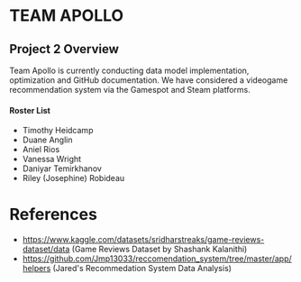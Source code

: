 # TEAM APOLLO
## Project 2 Overview
Team Apollo is currently conducting data model implementation, optimization and GitHub documentation. We have considered a videogame recommendation system via the Gamespot and Steam platforms.

#### Roster List
- Timothy Heidcamp
- Duane Anglin 
- Aniel Rios 
- Vanessa Wright 
- Daniyar Temirkhanov 
- Riley (Josephine) Robideau


# References
- https://www.kaggle.com/datasets/sridharstreaks/game-reviews-dataset/data (Game Reviews Dataset by Shashank Kalanithi)
- https://github.com/Jmp13033/reccomendation_system/tree/master/app/helpers (Jared's Recommedation System Data Analysis)
